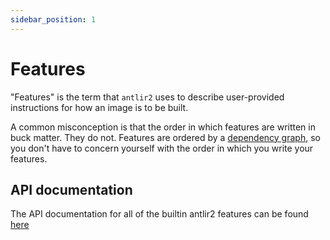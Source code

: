 ```yaml
---
sidebar_position: 1
---
```


# Features

"Features" is the term that `antlir2` uses to describe user-provided
instructions for how an image is to be built.

A common misconception is that the order in which features are written in buck
matter. They do not. Features are ordered by a
[dependency graph](../internals/depgraph.md), so you don't have to concern
yourself with the order in which you write your features.

## API documentation

The API documentation for all of the builtin antlir2 features can be found
[here](../api/features.md)
